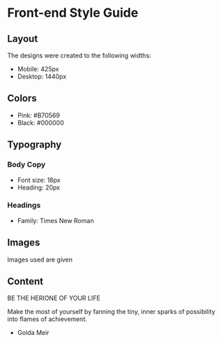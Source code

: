 # Front-end Style Guide

## Layout

The designs were created to the following widths:

- Mobile: 425px
- Desktop: 1440px

## Colors

- Pink: #B70569
- Black: #000000

## Typography

### Body Copy

- Font size: 18px
- Heading: 20px

### Headings

- Family: Times New Roman

## Images

Images used are given

## Content

BE THE HERIONE OF YOUR LIFE

Make the most of yourself by fanning the tiny, inner sparks of possibility into flames of achievement.
- Golda Meir
